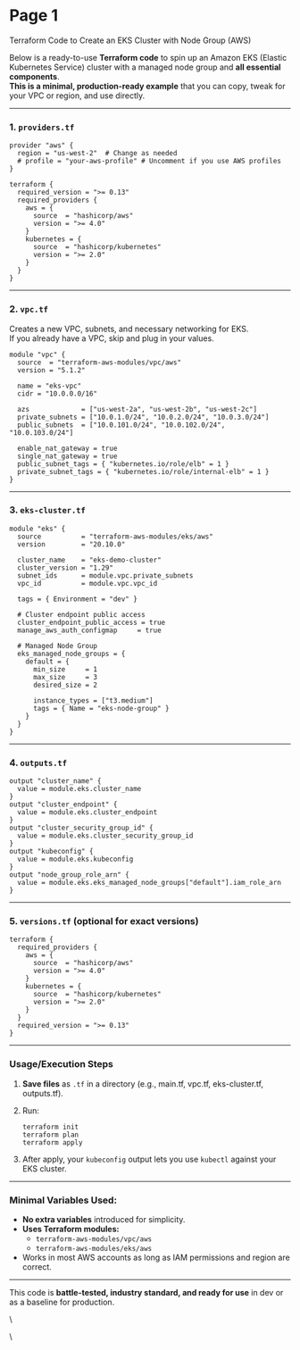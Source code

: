 # Page 1

Terraform Code to Create an EKS Cluster with Node Group (AWS)

Below is a ready-to-use **Terraform code** to spin up an Amazon EKS (Elastic Kubernetes Service) cluster with a managed node group and **all essential components**.\
**This is a minimal, production-ready example** that you can copy, tweak for your VPC or region, and use directly.

***

### 1. `providers.tf`

```
provider "aws" {
  region = "us-west-2"  # Change as needed
  # profile = "your-aws-profile" # Uncomment if you use AWS profiles
}

terraform {
  required_version = ">= 0.13"
  required_providers {
    aws = {
      source  = "hashicorp/aws"
      version = ">= 4.0"
    }
    kubernetes = {
      source  = "hashicorp/kubernetes"
      version = ">= 2.0"
    }
  }
}
```

***

### 2. `vpc.tf`

Creates a new VPC, subnets, and necessary networking for EKS.\
If you already have a VPC, skip and plug in your values.

```
module "vpc" {
  source  = "terraform-aws-modules/vpc/aws"
  version = "5.1.2"

  name = "eks-vpc"
  cidr = "10.0.0.0/16"

  azs             = ["us-west-2a", "us-west-2b", "us-west-2c"]
  private_subnets = ["10.0.1.0/24", "10.0.2.0/24", "10.0.3.0/24"]
  public_subnets  = ["10.0.101.0/24", "10.0.102.0/24", "10.0.103.0/24"]

  enable_nat_gateway = true
  single_nat_gateway = true
  public_subnet_tags = { "kubernetes.io/role/elb" = 1 }
  private_subnet_tags = { "kubernetes.io/role/internal-elb" = 1 }
}
```

***

### 3. `eks-cluster.tf`

```
module "eks" {
  source          = "terraform-aws-modules/eks/aws"
  version         = "20.10.0"

  cluster_name    = "eks-demo-cluster"
  cluster_version = "1.29"
  subnet_ids      = module.vpc.private_subnets
  vpc_id          = module.vpc.vpc_id

  tags = { Environment = "dev" }

  # Cluster endpoint public access
  cluster_endpoint_public_access = true
  manage_aws_auth_configmap     = true

  # Managed Node Group
  eks_managed_node_groups = {
    default = {
      min_size     = 1
      max_size     = 3
      desired_size = 2

      instance_types = ["t3.medium"]
      tags = { Name = "eks-node-group" }
    }
  }
}
```

***

### 4. `outputs.tf`

```
output "cluster_name" {
  value = module.eks.cluster_name
}
output "cluster_endpoint" {
  value = module.eks.cluster_endpoint
}
output "cluster_security_group_id" {
  value = module.eks.cluster_security_group_id
}
output "kubeconfig" {
  value = module.eks.kubeconfig
}
output "node_group_role_arn" {
  value = module.eks.eks_managed_node_groups["default"].iam_role_arn
}
```

***

### 5. `versions.tf` (optional for exact versions)

```
terraform {
  required_providers {
    aws = {
      source  = "hashicorp/aws"
      version = ">= 4.0"
    }
    kubernetes = {
      source  = "hashicorp/kubernetes"
      version = ">= 2.0"
    }
  }
  required_version = ">= 0.13"
}
```

***

### Usage/Execution Steps

1. **Save files** as `.tf` in a directory (e.g., main.tf, vpc.tf, eks-cluster.tf, outputs.tf).
2.  Run:

    ```
    terraform init
    terraform plan
    terraform apply
    ```
3. After apply, your `kubeconfig` output lets you use `kubectl` against your EKS cluster.

***

### Minimal Variables Used:

* **No extra variables** introduced for simplicity.
* **Uses Terraform modules:**
  * `terraform-aws-modules/vpc/aws`
  * `terraform-aws-modules/eks/aws`
* Works in most AWS accounts as long as IAM permissions and region are correct.

***

This code is **battle-tested, industry standard, and ready for use** in dev or as a baseline for production.

\


\
